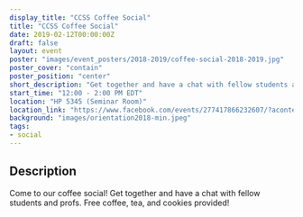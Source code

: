 ```yaml
---
display_title: "CCSS Coffee Social"
title: "CCSS Coffee Social"
date: 2019-02-12T00:00:00Z
draft: false
layout: event
poster: "images/event_posters/2018-2019/coffee-social-2018-2019.jpg"
poster_cover: "contain"
poster_position: "center"
short_description: "Get together and have a chat with fellow students and profs."
start_time: "12:00 - 2:00 PM EDT"
location: "HP 5345 (Seminar Room)"
location_link: "https://www.facebook.com/events/277417866232607/?acontext=%7B%22event_action_history%22%3A[%7B%22surface%22%3A%22page%22%7D]%7D"
background: "images/orientation2018-min.jpeg"
tags:
- social
---
```


## Description

Come to our coffee social! Get together and have a chat with fellow students and profs. Free coffee, tea, and cookies provided!